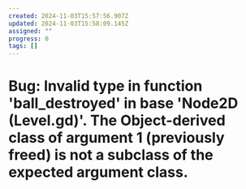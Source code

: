 ```yaml
---
created: 2024-11-03T15:57:56.907Z
updated: 2024-11-03T15:58:09.145Z
assigned: ""
progress: 0
tags: []
---
```


# Bug: Invalid type in function 'ball_destroyed' in base 'Node2D (Level.gd)'. The Object-derived class of argument 1 (previously freed) is not a subclass of the expected argument class.
